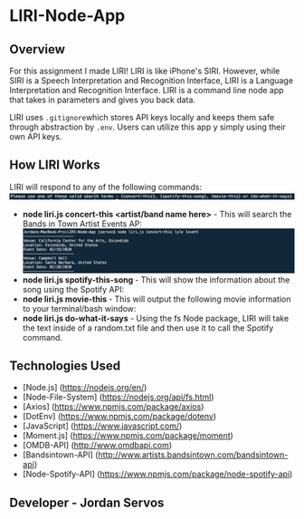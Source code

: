 # LIRI-Node-App

## Overview

For this assignment I made LIRI! LIRI is like iPhone's SIRI. However, while SIRI is a Speech Interpretation and Recognition Interface, LIRI is a Language Interpretation and Recognition Interface. LIRI is a command line node app that takes in parameters and gives you back data.

LIRI uses `.gitignore`which stores API keys locally and keeps them safe through abstraction by `.env`. Users can utilize this app y simply using their own API keys. 

## How LIRI Works

LIRI will respond to any of the following commands:
![commands](https://github.com/jordanservos/LIRI-Node-App/blob/master/Screenshots/commands.png)

* **node liri.js concert-this <artist/band name here>** - This will search the Bands in Town Artist Events AP:
![concert](https://github.com/jordanservos/LIRI-Node-App/blob/master/Screenshots/concert.png)
* **node liri.js spotify-this-song <song name here>** - This will show the information about the song using the Spotify API:
* **node liri.js movie-this <movie name here>** - This will output the following movie information to your terminal/bash window:
* **node liri.js do-what-it-says** - Using the fs Node package, LIRI will take the text inside of a random.txt file and then use it to call the Spotify command.

## Technologies Used 

* [Node.js] (https://nodejs.org/en/)
* [Node-File-System] (https://nodejs.org/api/fs.html)
* [Axios] (https://www.npmjs.com/package/axios)
* [DotEnv] (https://www.npmjs.com/package/dotenv)
* [JavaScript] (https://www.javascript.com/)
* [Moment.js] (https://www.npmjs.com/package/moment)
* [OMDB-API] (http://www.omdbapi.com)
* [Bandsintown-API] (http://www.artists.bandsintown.com/bandsintown-api)
* [Node-Spotify-API] (https://www.npmjs.com/package/node-spotify-api)

## Developer - Jordan Servos





